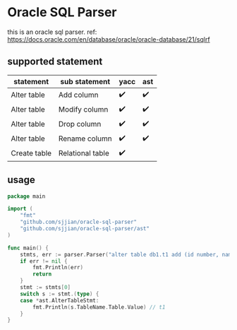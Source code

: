 # Oracle SQL Parser
this is an oracle sql parser. ref: https://docs.oracle.com/en/database/oracle/oracle-database/21/sqlrf

## supported statement
|statement| sub statement |yacc|ast|
|----|----|----|----|
|Alter table|Add column| :heavy_check_mark:|:heavy_check_mark:|
|Alter table|Modify column| :heavy_check_mark:|:heavy_check_mark:|
|Alter table|Drop column| :heavy_check_mark:|:heavy_check_mark:|
|Alter table|Rename column| :heavy_check_mark:|:heavy_check_mark:|
|Create table|Relational table|:heavy_check_mark:| |
## usage
```go
package main

import (
	"fmt"
	"github.com/sjjian/oracle-sql-parser"
	"github.com/sjjian/oracle-sql-parser/ast"
)

func main() {
	stmts, err := parser.Parser("alter table db1.t1 add (id number, name varchar2(255))")
	if err != nil {
		fmt.Println(err)
		return
	}
	stmt := stmts[0]
	switch s := stmt.(type) {
	case *ast.AlterTableStmt:
		fmt.Println(s.TableName.Table.Value) // t1
	}
}
```
